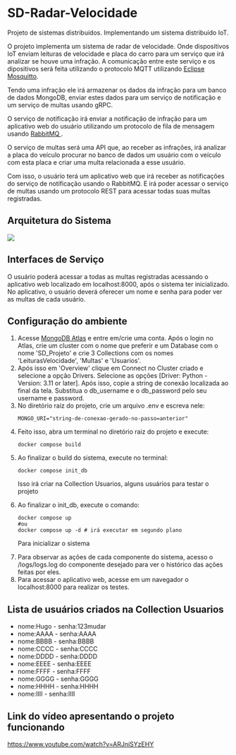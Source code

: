 # SD-Radar-Velocidade
<p>Projeto de sistemas distribuídos. Implementando um sistema distribuído IoT.</p>

<p>O projeto implementa um sistema de radar de velocidade. Onde dispositivos IoT enviam leituras de velocidade e placa do carro para um serviço que irá analizar se houve uma infração. A comunicação entre este serviço e os dipositivos será feita utilizando o protocolo MQTT utilizando <a href="https://www.mosquitto.org/">Eclipse Mosquitto</a>.</p>

<p>Tendo uma infração ele irá armazenar os dados da infração para um banco de dados MongoDB, enviar estes dados para um serviço de notificação e um serviço de multas usando gRPC.</p>

<p>O serviço de notificação irá enviar a notificação de infração para um aplicativo web do usuário utilizando um protocolo de fila de mensagem usando <a href="https://www.rabbitmq.com/"> RabbitMQ </a>.</p>

<p>O serviço de multas será uma API que, ao receber as infrações, irá analizar a placa do veículo procurar no banco de dados um usuário com o veículo com esta placa e criar uma multa relacionada a esse usuário.</p>

<p>Com isso, o usuário terá um aplicativo web que irá receber as notificações do serviço de notificação usando o RabbitMQ. E irá poder acessar o serviço de multas usando um protocolo REST para acessar todas suas multas registradas.</p>


## Arquitetura do Sistema

<image src="./Arquitetura_Projeto_SD.png">

## Interfaces de Serviço

O usuário poderá acessar a todas as multas registradas acessando o aplicativo web localizado em localhost:8000, após o sistema ter inicializado.
No aplicativo, o usuário deverá oferecer um nome e senha para poder ver as multas de cada usuário.

## Configuração do ambiente

<ol>

<li> Acesse <a href="https://account.mongodb.com/account/login?signedOut=true">MongoDB Atlas</a> e entre em/crie uma conta. Após o login no Atlas, crie um cluster com o nome que preferir e um Database com o nome 'SD_Projeto' e crie 3 Collections com os nomes 'LeiturasVelocidade', 'Multas' e 'Usuarios'.

<li> Após isso em 'Overview' clique em Connect no Cluster criado e selecione a opção Drivers. Selecione as opções [Driver: Python - Version: 3.11 or later]. Após isso, copie a string de conexão localizada ao final da tela. Substitua o db_username e o db_password pelo seu username e password.

<li> No diretório raiz do projeto, crie um arquivo .env e escreva nele:

```
MONGO_URI="string-de-conexao-gerado-no-passo=anterior"
```

<li> Feito isso, abra um terminal no diretório raiz do projeto e execute:

```
docker compose build
```

<li> Ao finalizar o build do sistema, execute no terminal:

```
docker compose init_db
```
Isso irá criar na Collection Usuarios, alguns usuários para testar o projeto
</li>

<li> Ao finalizar o init_db, execute o comando:

```
docker compose up 
#ou
docker compose up -d # irá executar em segundo plano
```
Para inicializar o sistema
</li>

<li> Para observar as ações de cada componente do sistema, acesso o /logs/logs.log do componente desejado para ver o histórico das ações feitas por eles. 

<li> Para acessar o aplicativo web, acesse em um navegador o localhost:8000 para realizar os testes.

</ol>


## Lista de usuários criados na Collection Usuarios
<ul>
<li> nome:Hugo -  senha:123mudar 
<li> nome:AAAA -  senha:AAAA
<li> nome:BBBB - senha:BBBB
<li> nome:CCCC - senha:CCCC
<li> nome:DDDD - senha:DDDD
<li> nome:EEEE - senha:EEEE
<li> nome:FFFF - senha:FFFF
<li> nome:GGGG - senha:GGGG
<li> nome:HHHH - senha:HHHH
<li> nome:IIII - senha:IIII
</ul>

## Link do vídeo apresentando o projeto funcionando

https://www.youtube.com/watch?v=ARJniSYzEHY

